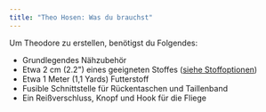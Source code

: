 ```yaml
---
title: "Theo Hosen: Was du brauchst"
---
```


Um Theodore zu erstellen, benötigst du Folgendes:

- Grundlegendes Nähzubehör
- Etwa 2 cm (2.2") eines geeigneten Stoffes ([siehe Stoffoptionen](/docs/patterns/theo/fabric))
- Etwa 1 Meter (1,1 Yards) Futterstoff
- Fusible Schnittstelle für Rückentaschen und Taillenband
- Ein Reißverschluss, Knopf und Hook für die Fliege
